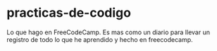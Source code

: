 # practicas-de-codigo
Lo que hago en FreeCodeCamp. Es mas como un diario para llevar un registro de todo lo que he aprendido y hecho en freecodecamp.
